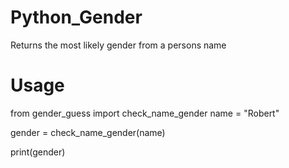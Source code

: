 # Python_Gender
Returns the most likely gender from a persons name

# Usage
from gender_guess import check_name_gender
name = "Robert"

gender = check_name_gender(name)

print(gender)
